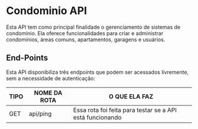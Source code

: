 # Condominio API
Esta API tem como principal finalidade o gerenciamento de sistemas de condomínio. Ela oferece funcionalidades para criar e administrar condomínios, áreas comuns, apartamentos, garagens e usuários.

## End-Points

Esta API disponibiliza três endpoints que podem ser acessados livremente, sem a necessidade de autenticação:

| TIPO | NOME DA ROTA | O QUE ELA FAZ |
|-----------------------|-----------------------|-----------------------|
| GET     | api/ping     |Essa rota foi feita para testar se a API está funcionando     |
